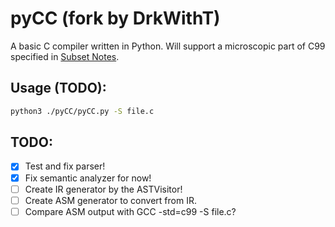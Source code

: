 # pyCC (fork by DrkWithT)
A basic C compiler written in Python. Will support a microscopic part of C99 specified in [Subset Notes](./Grammar.md).

## Usage (TODO):
```sh
python3 ./pyCC/pyCC.py -S file.c
```

## TODO:
- [x] Test and fix parser!
- [x] Fix semantic analyzer for now!
- [ ] Create IR generator by the ASTVisitor!
- [ ] Create ASM generator to convert from IR.
- [ ] Compare ASM output with GCC -std=c99 -S file.c?
